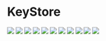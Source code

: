 # KeyStore

![](../../../pics/sematec-keystore1.png)
![](../../../pics/sematec-keystore2.png)
![](../../../pics/sematec-keystore3.png)
![](../../../pics/sematec-keystore4.png)
![](../../../pics/sematec-keystore5.png)
![](../../../pics/sematec-keystore6.png)
![](../../../pics/sematec-keystore7.png)
![](../../../pics/sematec-keystore8.png)
![](../../../pics/sematec-keystore9.png)
![](../../../pics/sematec-keystore10.png)
![](../../../pics/sematec-keystore11.png)
